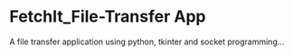 # FetchIt_File-Transfer App

A file transfer application using python, tkinter and socket programming...
